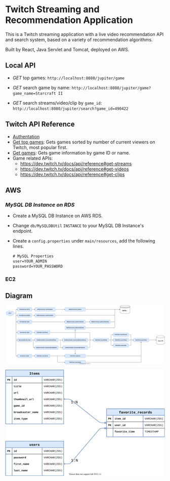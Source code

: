 

# Twitch Streaming and Recommendation Application 
This is a Twitch streaming application with a live video recommendation API and search system, based on a variety of recommendation algorithms.

Built by React, Java Servlet and Tomcat, deployed on AWS.


## Local API

- *GET* top games: `http://localhost:8080/jupiter/game`
- *GET* search game by name: `http://localhost:8080/jupiter/game?game_name=Starcraft II`

- *GET* search streams/video/clip by `game_id`: `http://localhost:8080/jupiter/search?game_id=490422`

## Twitch API Reference

- [Authentation](https://dev.twitch.tv/docs/authentication/getting-tokens-oauth#oauth-client-credentials-flow)
- [Get top games](https://dev.twitch.tv/docs/api/reference#get-top-games): Gets games sorted by number of current viewers on Twitch, most popular first.
- [Get games](https://dev.twitch.tv/docs/api/reference#get-games): Gets game information by game ID or name.
- Game related APIs:
    - https://dev.twitch.tv/docs/api/reference#get-streams
    - https://dev.twitch.tv/docs/api/reference#get-videos
    - https://dev.twitch.tv/docs/api/reference#get-clips

## AWS

### *MySQL DB Instance on RDS*

- Create a MySQL DB Instance on AWS RDS.

- Change `db/MySQLDBUtil` `INSTANCE` to your MySQL DB Instance's endpoint.

- Create a `config.properties` under `main/resources`, add the following lines.

    ```properties
    # MySQL Properties
    user=YOUR_ADMIN
    password=YOUR_PASSWORD
    ```
### EC2



## Diagram

![](./resources/TwichAPI.svg)

<img src="./resources/MySQL.svg" style="zoom:75%;" />    

